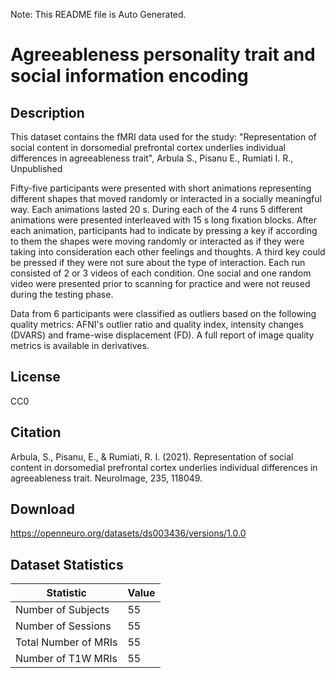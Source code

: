 Note: This README file is Auto Generated.

# Agreeableness personality trait and social information encoding

## Description

This dataset contains the fMRI data used for the study: "Representation of social content in dorsomedial prefrontal cortex underlies individual differences in agreeableness trait", Arbula S., Pisanu E., Rumiati I. R., Unpublished

Fifty-five participants were presented with short animations representing different shapes that moved randomly or interacted in a socially meaningful way. Each animations lasted 20 s. During each of the 4 runs 5 different animations were presented interleaved with 15 s long fixation blocks. After each animation, participants had to indicate by pressing a key if according to them the shapes were moving randomly or interacted as if they were taking into consideration each other feelings and thoughts. A third key could be pressed if they were not sure about the type of interaction. Each run consisted of 2 or 3 videos of each condition. One social and one random video were presented prior to scanning for practice and were not reused during the testing phase.

Data from 6 participants were classified as outliers based on the following quality metrics: AFNI's outlier ratio and quality index, intensity changes (DVARS) and frame-wise displacement (FD). A full report of image quality metrics is available in derivatives.


## License

CC0

## Citation

Arbula, S., Pisanu, E., & Rumiati, R. I. (2021). Representation of social content in dorsomedial prefrontal cortex underlies individual differences in agreeableness trait. NeuroImage, 235, 118049.

## Download

https://openneuro.org/datasets/ds003436/versions/1.0.0

## Dataset Statistics

| Statistic | Value |
| --- | --- |
| Number of Subjects | 55 |
| Number of Sessions | 55 |
| Total Number of MRIs | 55 |
| Number of T1W MRIs | 55 |

